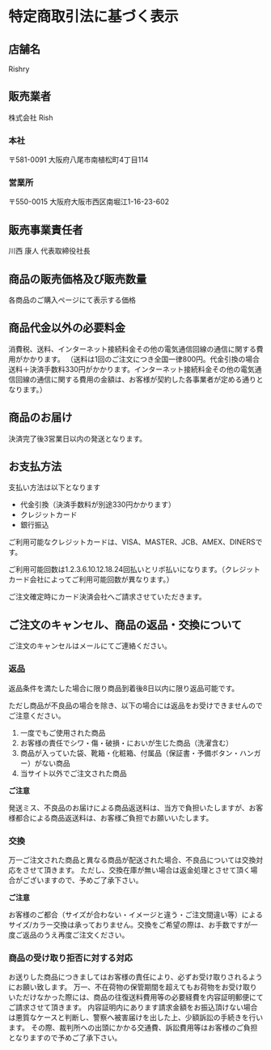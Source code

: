 # 特定商取引法に基づく表示

## 店舗名

Rishry

## 販売業者

株式会社 Rish

### 本社

〒581-0091
大阪府八尾市南植松町4丁目114

### 営業所

〒550-0015
大阪府大阪市西区南堀江1-16-23-602

## 販売事業責任者

川西 康人
代表取締役社長

## 商品の販売価格及び販売数量

各商品のご購入ページにて表示する価格

## 商品代金以外の必要料金

消費税、送料、インターネット接続料金その他の電気通信回線の通信に関する費用がかかります。
（送料は1回のご注文につき全国一律800円。代金引換の場合送料＋決済手数料330円がかかります。インターネット接続料金その他の電気通信回線の通信に関する費用の金額は、お客様が契約した各事業者が定める通りとなります。）

## 商品のお届け

決済完了後3営業日以内の発送となります。

## お支払方法

支払い方法は以下となります

- 代金引換（決済手数料が別途330円かかります）
- クレジットカード
- 銀行振込

ご利用可能なクレジットカードは、VISA、MASTER、JCB、AMEX、DINERSです。

ご利用可能回数は1.2.3.6.10.12.18.24回払いとリボ払いになります。（クレジットカード会社によってご利用可能回数が異なります。）

ご注文確定時にカード決済会社へご請求させていただきます。

## ご注文のキャンセル、商品の返品・交換について

ご注文のキャンセルはメールにてご連絡ください。

### 返品

返品条件を満たした場合に限り商品到着後8日以内に限り返品可能です。

ただし商品が不良品の場合を除き、以下の場合には返品をお受けできませんのでご注意ください。

1. 一度でもご使用された商品
2. お客様の責任でシワ・傷・破損・においが生じた商品（洗濯含む）
3. 商品が入っていた袋、靴箱・化粧箱、付属品（保証書・予備ボタン・ハンガー）がない商品
4. 当サイト以外でご注文された商品

**ご注意**

発送ミス、不良品のお届けによる商品返送料は、当方で負担いたしますが、お客様都合による商品返送料は、お客様ご負担でお願いいたします。

### 交換

万一ご注文された商品と異なる商品が配送された場合、不良品については交換対応をさせて頂きます。
ただし、交換在庫が無い場合は返金処理とさせて頂く場合がございますので、予めご了承下さい。

**ご注意**

お客様のご都合（サイズが合わない・イメージと違う・ご注文間違い等）によるサイズ/カラー交換は承っておりません。交換をご希望の際は、お手数ですが一度ご返品のうえ再度ご注文ください。

### 商品の受け取り拒否に対する対応

お送りした商品につきましてはお客様の責任により、必ずお受け取りされるようにお願い致します。
万一、不在荷物の保管期間を超えてもお荷物をお受け取りいただけなかった際には、商品の往復送料費用等の必要経費を内容証明郵便にてご請求させて頂きます。
内容証明内にあります請求金額をお振込頂けない場合は悪質なケースと判断し、警察へ被害届けを出した上、少額訴訟の手続きを行います。
その際、裁判所への出頭にかかる交通費、訴訟費用等はお客様のご負担となりますので予めご了承下さい。